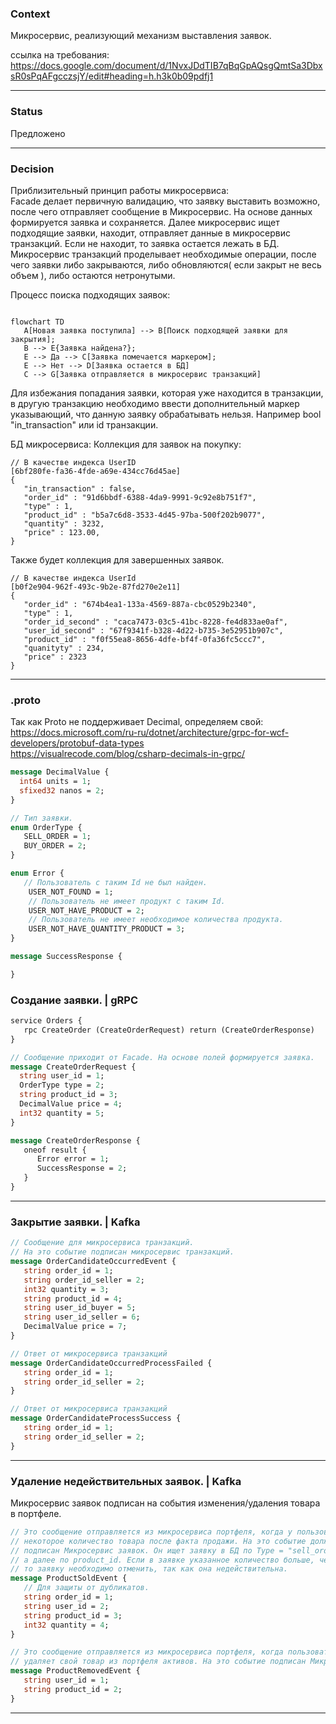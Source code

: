 ### Context

Микросервис, реализующий механизм выставления заявок. 

ссылка на требования:  
https://docs.google.com/document/d/1NvxJDdTIB7qBqGpAQsgQmtSa3DbxsR0sPqAFgcczsjY/edit#heading=h.h3k0b09pdfj1   

---

### Status 

Предложено

---

### Decision

Приблизительный принцип работы микросервиса:  
Facade делает первичную валидацию, что заявку выставить возможно, после чего отправляет сообщение в Микросервис. На основе данных формируется заявка и сохраняется. Далее микросервис ищет подходящие заявки, находит, отправляет данные в микросервис транзакций. Если не находит, то заявка остается лежать в БД. Микросервис транзакций проделывает необходимые операции, после чего заявки либо закрываются, либо обновляются( если закрыт не весь объем ), либо остаются нетронутыми.

Процесс поиска подходящих заявок:
```mermaid

flowchart TD
   A[Новая заявка поступила] --> B[Поиск подходящей заявки для закрытия];
   B --> E{Заявка найдена?};
   E --> Да --> C[Заявка помечается маркером];
   E --> Нет --> D[Заявка остается в БД]
   C --> G[Заявка отправляется в микросервис транзакций]

```

Для избежания попадания заявки, которая уже находится в транзакции, в другую транзакцию необходимо ввести дополнительный маркер указывающий, что данную заявку обрабатывать нельзя. Например bool "in_transaction" или id транзакции.


БД микросервиса:
Коллекция для заявок на покупку:
```
// В качестве индекса UserID
[6bf280fe-fa36-4fde-a69e-434cc76d45ae] 
{
   "in_transaction" : false,
   "order_id" : "91d6bbdf-6388-4da9-9991-9c92e8b751f7",
   "type" : 1,
   "product_id" : "b5a7c6d8-3533-4d45-97ba-500f202b9077",
   "quantity" : 3232,
   "price" : 123.00,
}
```

Также будет коллекция для завершенных заявок.

```
// В качестве индекса UserId 
[b0f2e904-962f-493c-9b2e-87fd270e2e11]
{
   "order_id" : "674b4ea1-133a-4569-887a-cbc0529b2340",
   "type" : 1,
   "order_id_second" : "caca7473-03c5-41bc-8228-fe4d833ae0af",
   "user_id_second" : "67f9341f-b328-4d22-b735-3e52951b907c",
   "product_id" : "f0f55ea8-8656-4dfe-bf4f-0fa36fc5ccc7",
   "quanityty" : 234,
   "price" : 2323
}
```

---


### .proto

Так как Proto не поддерживает Decimal, определяем свой:  
https://docs.microsoft.com/ru-ru/dotnet/architecture/grpc-for-wcf-developers/protobuf-data-types  
https://visualrecode.com/blog/csharp-decimals-in-grpc/

```proto
message DecimalValue {
  int64 units = 1;
  sfixed32 nanos = 2;
}
```

```proto   
// Тип заявки.
enum OrderType {
   SELL_ORDER = 1;
   BUY_ORDER = 2;
}
```

```proto
enum Error {
   // Пользователь с таким Id не был найден. 
	USER_NOT_FOUND = 1;
	// Пользователь не имеет продукт с таким Id.  
	USER_NOT_HAVE_PRODUCT = 2;
	// Пользователь не имеет необходимое количества продукта. 
	USER_NOT_HAVE_QUANTITY_PRODUCT = 3;
}
```

```proto
message SuccessResponse {

}
```


### Создание заявки. | gRPC

```proto
service Orders {
   rpc CreateOrder (CreateOrderRequest) return (CreateOrderResponse)
}
```


```proto   
// Сообщение приходит от Facade. На основе полей формируется заявка.
message CreateOrderRequest {
  string user_id = 1;
  OrderType type = 2;
  string product_id = 3;
  DecimalValue price = 4;
  int32 quantity = 5;   
}
```  

```proto
message CreateOrderResponse {
   oneof result {
      Error error = 1;
      SuccessResponse = 2;
   }
}
```


---

### Закрытие заявки. | Kafka

```proto  
// Сообщение для микросервиса транзакций.
// На это событие подписан микросервис транзакций.
message OrderCandidateOccurredEvent {
   string order_id = 1;
   string order_id_seller = 2;
   int32 quantity = 3;
   string product_id = 4;
   string user_id_buyer = 5;
   string user_id_seller = 6;
   DecimalValue price = 7;
}
```

```proto
// Ответ от микросервиса транзакций
message OrderCandidateOccurredProcessFailed {
   string order_id = 1;
   string order_id_seller = 2;
}
```

```proto
// Ответ от микросервиса транзакций
message OrderCandidateProcessSuccess {
   string order_id = 1;
   string order_id_seller = 2;
}
```

---


### Удаление недействительных заявок. | Kafka

Микросервис заявок подписан на события изменения/удаления товара в портфеле. 

```proto
// Это сообщение отправляется из микросервиса портфеля, когда у пользователя отнимается   
// некоторое количество товара после факта продажи. На это событие должен быть   
// подписан Микросервис заявок. Он ищет заявку в БД по Type = "sell_order" по user_id,   
// а далее по product_id. Если в заявке указанное количество больше, чем quantity,  
// то заявку необходимо отменить, так как она недействительна.
message ProductSoldEvent {   
   // Для защиты от дубликатов.
   string order_id = 1;   
   string user_id = 2;
   string product_id = 3;
   int32 quantity = 4;
}
```

```proto
// Это сообщение отправляется из микросервиса портфеля, когда пользователь  
// удаляет свой товар из портфеля активов. На это событие подписан Микросервис Заявок. 
message ProductRemovedEvent {
   string user_id = 1;
   string product_id = 2;
}
```

---
